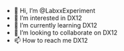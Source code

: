 - 👋 Hi, I’m @LabxxExperiment
- 👀 I’m interested in DX12
- 🌱 I’m currently learning DX12
- 💞️ I’m looking to collaborate on DX12
- 📫 How to reach me DX12

<!---
LabxxExperiment/LabxxExperiment is a ✨ special ✨ repository because its `README.md` (this file) appears on your GitHub profile.
You can click the Preview link to take a look at your changes.
--->
